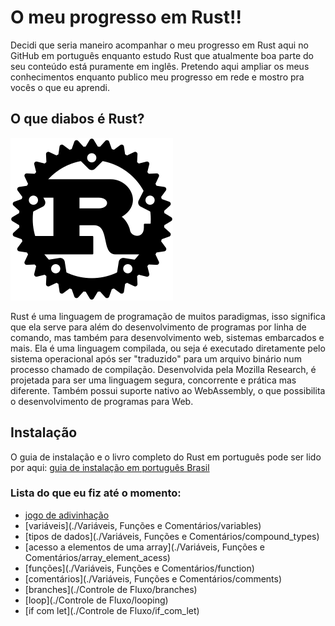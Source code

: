 # O meu progresso em Rust!!

Decidi que seria maneiro acompanhar o meu progresso em Rust aqui no GitHub em português enquanto estudo Rust que atualmente boa parte do seu conteúdo está puramente em inglês. Pretendo aqui ampliar os meus conhecimentos enquanto publico meu progresso em rede e mostro pra vocês o que eu aprendi.

## O que diabos é Rust?

![logo rust](./rustlogo.png)

Rust é uma linguagem de programação de muitos paradigmas, isso significa que ela serve para além do desenvolvimento de programas por linha de comando, mas também para desenvolvimento web, sistemas embarcados e mais. Ela é uma linguagem compilada, ou seja é executado diretamente pelo sistema operacional após ser "traduzido" para um arquivo binário num processo chamado de compilação. Desenvolvida pela Mozilla Research, é projetada para ser uma linguagem segura, concorrente e prática mas diferente. Também possui suporte nativo ao WebAssembly, o que possibilita o desenvolvimento de programas para Web.

## Instalação

O guia de instalação e o livro completo do Rust em português pode ser lido por aqui: [guia de instalação em português Brasil](https://rust-br.github.io/rust-book-pt-br/ch01-01-installation.html#:~:text=No%20Windows%2C%20v%C3%A1%20para%20https,Visual%20Studio%202013%20ou%20posterior.)

### Lista do que eu fiz até o momento:

- [jogo de adivinhação](./guessing_game/guessing.md)
- [variáveis](./Variáveis, Funções e Comentários/variables)
- [tipos de dados](./Variáveis, Funções e Comentários/compound_types)
- [acesso a elementos de uma array](./Variáveis, Funções e Comentários/array_element_acess)
- [funções](./Variáveis, Funções e Comentários/function)
- [comentários](./Variáveis, Funções e Comentários/comments)
- [branches](./Controle de Fluxo/branches)
- [loop](./Controle de Fluxo/looping)
- [if com let](./Controle de Fluxo/if_com_let)
